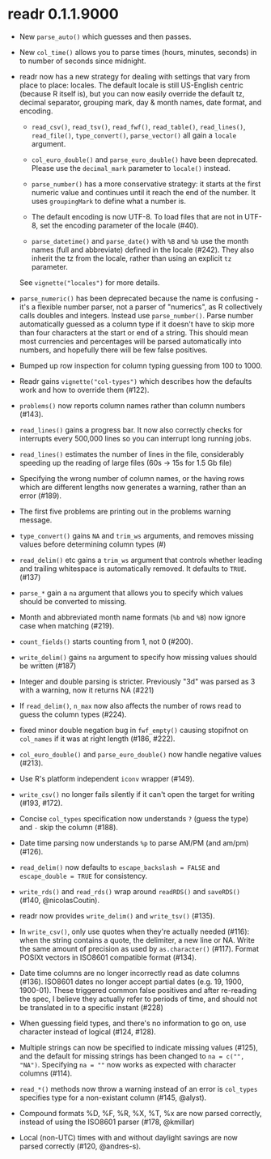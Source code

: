 # readr 0.1.1.9000

* New `parse_auto()` which guesses and then passes.

* New `col_time()` allows you to parse times (hours, minutes, seconds) in
  to number of seconds since midnight.

* readr now has a new strategy for dealing with settings that vary from
  place to place: locales. The default locale is still US-English centric
  (because R itself is), but you can now easily override the default
  tz, decimal separator, grouping mark, day & month names, date format, and 
  encoding.
  
    * `read_csv()`, `read_tsv()`, `read_fwf()`, `read_table()`, 
      `read_lines()`, `read_file()`, `type_convert()`, `parse_vector()` 
      all gain a `locale` argument.

    * `col_euro_double()` and `parse_euro_double()` have been deprecated.
      Please use the `decimal_mark` parameter to `locale()` instead.
      
    * `parse_number()` has a more conservative strategy: it starts at 
      the first numeric value and continues until it reach the end of the 
      number. It uses `groupingMark` to define what a number is.
      
    * The default encoding is now UTF-8. To load files that are not 
      in UTF-8, set the encoding parameter of the locale (#40).
      
    * `parse_datetime()` and `parse_date()` with `%B` and `%b` use the
      month names (full and abbreviate) defined in the locale (#242).
      They also inherit the tz from the locale, rather than using an
      explicit `tz` parameter.
      
  See `vignette("locales")` for more details.
      
* `parse_numeric()` has been deprecated because the name is confusing - 
  it's a flexible number parser, not a parser of "numerics", as R collectively
  calls doubles and integers. Instead use `parse_number()`. Parse number
  automatically guessed as a column type if it doesn't have to skip more than
  four characters at the start or end of a string. This should mean most 
  currencies and percentages will be parsed automatically into numbers, and
  hopefully there will be few false positives.

* Bumped up row inspection for column typing guessing from 100 to 1000.

* Readr gains `vignette("col-types")` which describes how the defaults
  work and how to override them (#122).

* `problems()` now reports column names rather than column numbers (#143).

* `read_lines()` gains a progress bar. It now also correctly checks for 
  interrupts every 500,000 lines so you can interrupt long running jobs.

* `read_lines()` estimates the number of lines in the file, considerably
  speeding up the reading of large files (60s -> 15s for 1.5 Gb file)

* Specifying the wrong number of column names, or the having rows which
  are different lengths now generates a warning, rather than an error (#189).

* The first five problems are printing out in the problems warning message.

* `type_convert()` gains `NA` and `trim_ws` arguments, and removes missing
  values before determining column types (#)

* `read_delim()` etc gains a `trim_ws` argument that controls whether leading
  and trailing whitespace is automatically removed. It defaults to `TRUE`. (#137)
  
* `parse_*` gain a `na` argument that allows you to specify which values should
  be converted to missing.

* Month and abbreviated month name formats (`%b` and `%B`) now ignore
  case when matching (#219).

* `count_fields()` starts counting from 1, not 0 (#200).

* `write_delim()` gains `na` argument to specify how missing values should be
  written (#187)

* Integer and double parsing is stricter. Previously "3d" was parsed as 
  3 with a warning, now it returns NA (#221)

* If `read_delim()`, `n_max` now also affects the number of rows read to 
  guess the column types (#224).

* fixed minor double negation bug in `fwf_empty()` causing stopifnot on 
  `col_names` if it was at right length (#186, #222).

* `col_euro_double()` and `parse_euro_double()` now handle negative values 
  (#213).

* Use R's platform independent `iconv` wrapper (#149).

* `write_csv()` no longer fails silently if it can't open the target for
  writing (#193, #172).

* Concise `col_types` specification now understands `?` (guess the type) and
  `-` skip the column (#188).

* Date time parsing now understands `%p` to parse AM/PM (and am/pm) (#126).

* `read_delim()` now defaults to `escape_backslash = FALSE` and 
  `escape_double = TRUE` for consistency.  
  
* `write_rds()` and `read_rds()` wrap around `readRDS()` and `saveRDS()`
  (#140, @nicolasCoutin).
  
* readr now provides `write_delim()` and `write_tsv()` (#135).

* In `write_csv()`, only use quotes when they're actually needed (#116): 
  when the string contains a quote, the delimiter, a new line or NA.
  Write the same amount of precision as used by `as.character()` (#117).
  Format POSIXt vectors in ISO8601 compatible format (#134).
  
* Date time columns are no longer incorrectly read as date columns (#136).
  ISO8601 dates no longer accept partial dates (e.g. 19, 1900, 1900-01).
  These triggered common false positives and after re-reading the spec,
  I believe they actually refer to periods of time, and should not be translated
  in to a specific instant (#228)

* When guessing field types, and there's no information to go on, use
  character instead of logical (#124, #128).

* Multiple strings can now be specified to indicate missing values (#125), and
  the default for missing strings has been changed to `na = c("", "NA")`.
  Specifying `na = ""` now works as expected with character columns (#114).
  
* `read_*()` methods now throw a warning instead of an error is `col_types`
  specifies type for a non-existant column (#145, @alyst).

* Compound formats %D, %F, %R, %X, %T, %x are now parsed correctly, instead of
  using the ISO8601 parser (#178, @kmillar)
  
* Local (non-UTC) times with and without daylight savings are now parsed
  correctly (#120, @andres-s).
